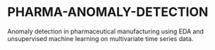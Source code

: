 # PHARMA-ANOMALY-DETECTION
Anomaly detection in pharmaceutical manufacturing using EDA and unsupervised machine learning on multivariate time series data.
